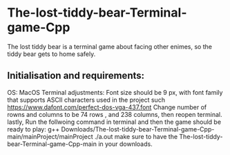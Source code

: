 # The-lost-tiddy-bear-Terminal-game-Cpp
The lost tiddy bear is a terminal game about facing other enimes, so the tiddy bear gets to home safely.

## Initialisation and requirements:
OS: MacOS
Terminal adjustments:
Font size should be 9 px, with font family that supports ASCII characters used in the project such https://www.dafont.com/perfect-dos-vga-437.font
Change number of rowns and columns to be 74 rows , and 238 columns, then reopen terminal.
lastly, Run the follwoing command in terminal and then the game should be ready to play:
g++ Downloads/The-lost-tiddy-bear-Terminal-game-Cpp-main/mainProject/mainProject
./a.out
make sure to have the The-lost-tiddy-bear-Terminal-game-Cpp-main in your downloads.
